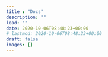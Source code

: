 ```yaml
---
title : "Docs"
description: ""
lead: ""
date: 2020-10-06T08:48:23+00:00
# lastmod: 2020-10-06T08:48:23+00:00
draft: false
images: []
---
```

